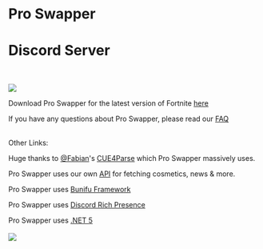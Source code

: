 # Pro Swapper

# Discord Server
<br>

<a href="https://discord.gg/3SsCUa5r9Q"><img src="https://discord.com/api/guilds/703033424541384784/widget.png?style=banner2"></a>

Download Pro Swapper for the latest version of Fortnite [here](https://linkvertise.com/86737/proswapper)

If you have any questions about Pro Swapper, please read our [FAQ](https://github.com/Pro-Swapper/faq/blob/main/README.md)



<br>
Other Links:

Huge thanks to [@Fabian](https://github.com/FabianFG)'s [CUE4Parse](https://github.com/FabianFG/CUE4Parse) which Pro Swapper massively uses.

Pro Swapper uses our own [API](https://github.com/Pro-Swapper/api) for fetching cosmetics, news & more.

Pro Swapper uses [Bunifu Framework](https://bunifuframework.com/)

Pro Swapper uses [Discord Rich Presence](https://github.com/discord/discord-rpc)

Pro Swapper uses [.NET 5](https://dotnet.microsoft.com/download/dotnet/thank-you/runtime-desktop-5.0.6-windows-x64-installer)
<br>
<br>
<a href="https://discord.gg/3SsCUa5r9Q"><img src="https://i.imgur.com/UVuAt9A.jpg"></a>
